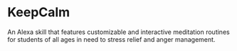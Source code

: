 # KeepCalm
An Alexa skill that features customizable and interactive meditation routines for students of all ages in need to stress relief and anger management.

